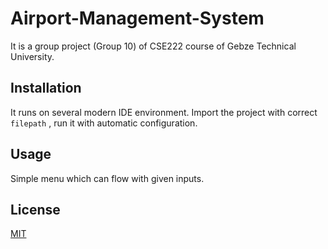 # Airport-Management-System
It is a group project (Group 10) of CSE222 course of Gebze Technical University.

## Installation
It runs on several modern IDE environment. Import the project with correct ```filepath``` , run it with automatic configuration.

## Usage
Simple menu which can flow with given inputs.

## License
[MIT](https://choosealicense.com/licenses/mit/)
